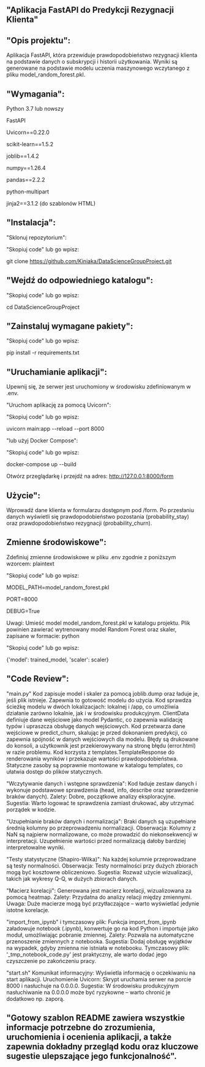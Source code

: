 ## "Aplikacja FastAPI do Predykcji Rezygnacji Klienta"

## "Opis projektu":
Aplikacja FastAPI, która przewiduje prawdopodobieństwo rezygnacji klienta na podstawie danych o subskrypcji i historii użytkowania. Wyniki są generowane na podstawie modelu uczenia maszynowego wczytanego z pliku model_random_forest.pkl.

## "Wymagania":

Python 3.7 lub nowszy

FastAPI

Uvicorn==0.22.0

scikit-learn==1.5.2

joblib==1.4.2

numpy==1.26.4

pandas==2.2.2

python-multipart

jinja2==3.1.2 (do szablonów HTML)

## "Instalacja":
"Sklonuj repozytorium":

"Skopiuj code" lub go wpisz:

git clone https://github.com/Kiniaka/DataScienceGroupProject.git

## "Wejdź do odpowiedniego katalogu":

"Skopiuj code" lub go wpisz:

cd DataScienceGroupProject

## "Zainstaluj wymagane pakiety":

"Skopiuj code" lub go wpisz:

pip install -r requirements.txt

## "Uruchamianie aplikacji":
Upewnij się, że serwer jest uruchomiony w środowisku zdefiniowanym w .env.

"Uruchom aplikację za pomocą Uvicorn":

"Skopiuj code" lub go wpisz:

uvicorn main:app --reload --port 8000

"lub użyj Docker Compose":

"Skopiuj code" lub go wpisz:

docker-compose up --build

Otwórz przeglądarkę i przejdź na adres: http://127.0.0.1:8000/form

## Użycie":

Wprowadź dane klienta w formularzu dostępnym pod /form.
Po przesłaniu danych wyświetli się prawdopodobieństwo pozostania (probability_stay) oraz prawdopodobieństwo rezygnacji (probability_churn).

## Zmienne środowiskowe":

Zdefiniuj zmienne środowiskowe w pliku .env zgodnie z poniższym wzorcem:
plaintext

"Skopiuj code" lub go wpisz:

MODEL_PATH=model_random_forest.pkl

PORT=8000

DEBUG=True

Uwagi: Umieść model model_random_forest.pkl w katalogu projektu. Plik powinien zawierać wytrenowany model Random Forest oraz skaler, zapisane w formacie:
python

"Skopiuj code" lub go wpisz:

{'model': trained_model, 'scaler': scaler}

## "Code Review":

"main.py"
Kod zapisuje model i skaler za pomocą joblib.dump oraz ładuje je, jeśli plik istnieje. Zapewnia to gotowość modelu do użycia.
Kod sprawdza ścieżkę modelu w dwóch lokalizacjach: lokalnej i /app, co umożliwia działanie zarówno lokalnie, jak i w środowisku produkcyjnym.
ClientData definiuje dane wejściowe jako model Pydantic, co zapewnia walidację typów i upraszcza obsługę danych wejściowych.
Kod przetwarza dane wejściowe w predict_churn, skalując je przed dokonaniem predykcji, co zapewnia spójność w danych wejściowych dla modelu.
Błędy są drukowane do konsoli, a użytkownik jest przekierowywany na stronę błędu (error.html) w razie problemu.
Kod korzysta z templates.TemplateResponse do renderowania wyników i przekazuje wartości prawdopodobieństwa.
Statyczne zasoby są poprawnie montowane w katalogu templates, co ułatwia dostęp do plików statycznych.

"Wczytywanie danych i wstępne sprawdzenia":
Kod ładuje zestaw danych i wykonuje podstawowe sprawdzenia (head, info, describe oraz sprawdzenie braków danych).
Zalety: Dobre, początkowe analizy eksploracyjne.
Sugestia: Warto logować te sprawdzenia zamiast drukować, aby utrzymać porządek w kodzie.

"Uzupełnianie braków danych i normalizacja":
Braki danych są uzupełniane średnią kolumny po przeprowadzeniu normalizacji.
Obserwacja: Kolumny z NaN są najpierw normalizowane, co może prowadzić do niekonsekwencji w interpretacji. Uzupełnienie wartości przed normalizacją dałoby bardziej interpretowalne wyniki.

"Testy statystyczne (Shapiro-Wilka)":
Na każdej kolumnie przeprowadzane są testy normalności.
Obserwacja: Testy normalności przy dużych zbiorach mogą być kosztowne obliczeniowo.
Sugestia: Rozważ użycie wizualizacji, takich jak wykresy Q-Q, w dużych zbiorach danych.

"Macierz korelacji":
Generowana jest macierz korelacji, wizualizowana za pomocą heatmap.
Zalety: Przydatna do analizy relacji między zmiennymi.
Uwaga: Duże macierze mogą być przytłaczające – warto wyświetlać jedynie istotne korelacje.

"import_from_ipynb" i tymczasowy plik:
Funkcja import_from_ipynb załadowuje notebook (.ipynb), konwertuje go na kod Python i importuje jako moduł, umożliwiając pobranie zmiennej.
Zalety: Pozwala na automatyczne przenoszenie zmiennych z notebooka.
Sugestia: Dodaj obsługę wyjątków na wypadek, gdyby zmienna nie istniała w notebooku.
Tymczasowy plik: '_tmp_notebook_code.py' jest praktyczny, ale warto dodać jego czyszczenie po zakończeniu pracy.

"start.sh"
Komunikat informacyjny: Wyświetla informację o oczekiwaniu na start aplikacji.
Uruchomienie Uvicorn: Skrypt uruchamia serwer na porcie 8000 i nasłuchuje na 0.0.0.0.
Sugestia: W środowisku produkcyjnym nasłuchiwanie na 0.0.0.0 może być ryzykowne – warto chronić je dodatkowo np. zaporą.

## "Gotowy szablon README zawiera wszystkie informacje potrzebne do zrozumienia, uruchomienia i ocenienia aplikacji, a także zapewnia dokładny przegląd kodu oraz kluczowe sugestie ulepszające jego funkcjonalność".
